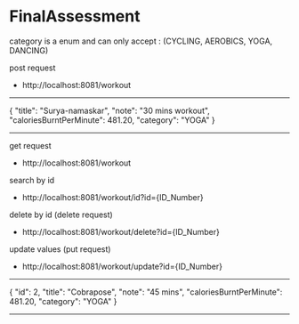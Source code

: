 # FinalAssessment

category is a enum and can only accept : (CYCLING, AEROBICS, YOGA, DANCING)


post request 
- http://localhost:8081/workout

**********************

{
    "title": "Surya-namaskar",
    "note": "30 mins workout",
    "caloriesBurntPerMinute": 481.20,
    "category": "YOGA"
}

***********************

get request 
- http://localhost:8081/workout


search by id
- http://localhost:8081/workout/id?id={ID_Number}


delete by id (delete request)
- http://localhost:8081/workout/delete?id={ID_Number}


update values (put request)
- http://localhost:8081/workout/update?id={ID_Number}


**********************

{
        "id": 2,
        "title": "Cobrapose",
        "note": "45 mins",
        "caloriesBurntPerMinute": 481.20,
        "category": "YOGA"
}

**********************
